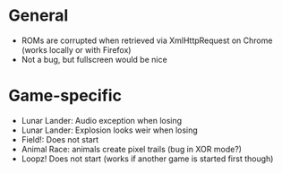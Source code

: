 # General

* ROMs are corrupted when retrieved via XmlHttpRequest on Chrome (works locally or with Firefox)
* Not a bug, but fullscreen would be nice

# Game-specific

* Lunar Lander: Audio exception when losing
* Lunar Lander: Explosion looks weir when losing
* Field!: Does not start
* Animal Race: animals create pixel trails (bug in XOR mode?)
* Loopz! Does not start (works if another game is started first though)


